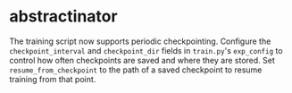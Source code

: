 # abstractinator

The training script now supports periodic checkpointing. Configure the
`checkpoint_interval` and `checkpoint_dir` fields in `train.py`'s
`exp_config` to control how often checkpoints are saved and where they are
stored. Set `resume_from_checkpoint` to the path of a saved checkpoint to
resume training from that point.
